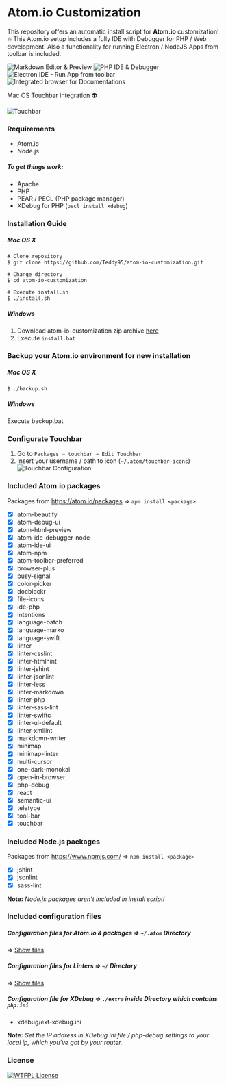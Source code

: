 # Atom.io Customization

This repository offers an automatic install script for **Atom.io** customization! :fire:
This Atom.io setup includes a fully IDE with Debugger for PHP / Web development.
Also a functionality for running Electron / NodeJS Apps from toolbar is included.

![Markdown Editor & Preview](img/screen_1.png)
![PHP IDE & Debugger](img/screen_2.png)
![Electron IDE - Run App from toolbar](img/screen_3.png)
![Integrated browser for Documentations](img/screen_4.png)

Mac OS Touchbar integration :alien:

![Touchbar](img/touchbar.png)

### Requirements

-   Atom.io
-   Node.js

##### To get things work:

-   Apache
-   PHP
-   PEAR / PECL (PHP package manager)
-   XDebug for PHP (`pecl install xdebug`)

### Installation Guide

##### Mac OS X

```shell
# Clone repository
$ git clone https://github.com/Teddy95/atom-io-customization.git

# Change directory
$ cd atom-io-customization

# Execute install.sh
$ ./install.sh
```

##### Windows

1.  Download atom-io-customization zip archive [here](https://github.com/Teddy95/atom-io-customization/archive/master.zip)
2.  Execute `install.bat`

### Backup your Atom.io environment for new installation

##### Mac OS X

    $ ./backup.sh

##### Windows

Execute backup.bat

### Configurate Touchbar

1.  Go to `Packages ⇒ touchbar ⇒ Edit Touchbar`
2.  Insert your username / path to icon (`~/.atom/touchbar-icons`)
    ![Touchbar Configuration](img/touchbar_config.png)

### Included Atom.io packages

Packages from <https://atom.io/packages> ⇒ `apm install <package>`

- [x] atom-beautify
- [x] atom-debug-ui
- [x] atom-html-preview
- [x] atom-ide-debugger-node
- [x] atom-ide-ui
- [x] atom-npm
- [x] atom-toolbar-preferred
- [x] browser-plus
- [x] busy-signal
- [x] color-picker
- [x] docblockr
- [x] file-icons
- [x] ide-php
- [x] intentions
- [x] language-batch
- [x] language-marko
- [x] language-swift
- [x] linter
- [x] linter-csslint
- [x] linter-htmlhint
- [x] linter-jshint
- [x] linter-jsonlint
- [x] linter-less
- [x] linter-markdown
- [x] linter-php
- [x] linter-sass-lint
- [x] linter-swiftc
- [x] linter-ui-default
- [x] linter-xmllint
- [x] markdown-writer
- [x] minimap
- [x] minimap-linter
- [x] multi-cursor
- [x] one-dark-monokai
- [x] open-in-browser
- [x] php-debug
- [x] react
- [x] semantic-ui
- [x] teletype
- [x] tool-bar
- [x] touchbar

### Included Node.js packages

Packages from <https://www.npmjs.com/> ⇒ `npm install <package>`

-   [x] jshint
-   [x] jsonlint
-   [x] sass-lint

**Note:** _Node.js packages aren't included in install script!_

### Included configuration files

##### Configuration files for Atom.io & packages ⇒ `~/.atom` Directory

⇒ [Show files](https://github.com/Teddy95/atom-io-customization/tree/master/atom)

##### Configuration files for Linters ⇒ `~/` Directory

⇒ [Show files](https://github.com/Teddy95/atom-io-customization/tree/master/linter-conf)

##### Configuration file for XDebug ⇒ `./extra` inside Directory which contains `php.ini`

-   xdebug/ext-xdebug.ini

**Note:** _Set the IP address in XDebug ini file / php-debug settings to your local ip, which you've got by your router._

### License

[![WTFPL License](http://www.wtfpl.net/wp-content/uploads/2012/12/wtfpl-badge-1.png)](https://github.com/Teddy95/atom-io-customization/blob/master/LICENSE.md)
